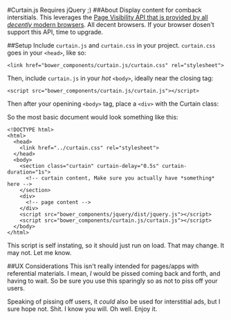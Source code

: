 #Curtain.js
Requires jQuery ;)
##About
Display content for comback intersitials.
This leverages the [Page Visibility API that is provided by all *decently* modern browsers](http://caniuse.com/#feat=pagevisibility).
All decent browsers. If your browser dosen't support this API, time to upgrade.

##Setup
Include `curtain.js` and `curtain.css` in your project.
`curtain.css` goes in your `<head>`, like so:

    <link href="bower_components/curtain.js/curtain.css" rel="stylesheet">

Then, include `curtain.js` in your *hot* `<body>`, ideally near the closing tag:

    <script src="bower_components/curtain.js/curtain.js"></script>

Then after your openining `<body>` tag, place a `<div>` with the Curtain class:

So the most basic document would look something like this:

	<!DOCTYPE html>
	<html>
	  <head>
	    <link href="../curtain.css" rel="stylesheet">
	  </head>
	  <body>
	    <section class="curtain" curtain-delay="0.5s" curtain-duration="1s">
	      <!-- curtain content, Make sure you actually have *something* here -->
	    </section>
	    <div>
	      <!-- page content -->
	    </div>
	    <script src="bower_components/jquery/dist/jquery.js"></script>
	    <script src="bower_components/curtain.js/curtain.js"></script>
	  </body>
	</html>

This script is self instating, so it should just run on load. That may change. It may not. Let me know.

##UX Considerations
This isn't really intended for pages/apps with referential materials.
I mean, *I* would be pissed coming back and forth, and having to wait.
So be sure you use this sparingly so as not to piss off your users.

Speaking of pissing off users, it *could* also be used for interstitial ads, but I sure hope not.
Shit. I know you will. Oh well. Enjoy it.
